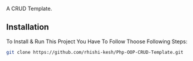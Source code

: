 <p>A CRUD Template.</p>

## Installation

To Install & Run This Project You Have To Follow Thoose Following Steps:

```sh
git clone https://github.com/rhishi-kesh/Php-OOP-CRUD-Template.git
```
